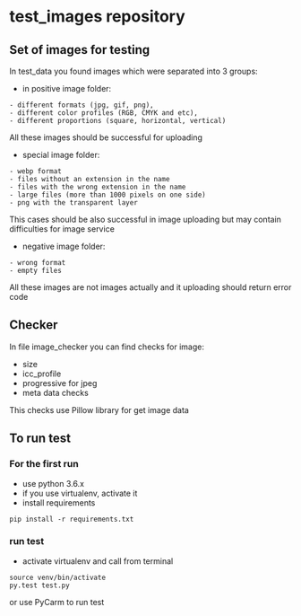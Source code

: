 # test_images repository #
## Set of images for testing ##

In test_data you found images which were separated into 3 groups:
* in positive image folder: 
```
- different formats (jpg, gif, png), 
- different color profiles (RGB, CMYK and etc),
- different proportions (square, horizontal, vertical)
```
All these images should be successful for uploading 

* special image folder:
```
- webp format
- files without an extension in the name
- files with the wrong extension in the name
- large files (more than 1000 pixels on one side)
- png with the transparent layer
```
This cases should be also successful in image uploading but may contain difficulties for image service 

* negative image folder:
```bazaar
- wrong format
- empty files
```
All these images are not images actually and it uploading should return error code

## Checker ##
In file image_checker you can find checks for image:
- size
- icc_profile
- progressive for jpeg
- meta data checks

This checks use Pillow library for get image data

## To run test ## 
### For the first run ###
- use python 3.6.x
- if you use virtualenv, activate it
- install requirements 
```
pip install -r requirements.txt 
```
### run test ### 
- activate virtualenv and call from terminal
```
source venv/bin/activate
py.test test.py 
```
or use PyCarm to run test 